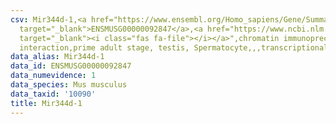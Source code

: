 ```yaml
---
csv: Mir344d-1,<a href="https://www.ensembl.org/Homo_sapiens/Gene/Summary?db=core;g=ENSMUSG00000092847"
  target="_blank">ENSMUSG00000092847</a>,<a href="https://www.ncbi.nlm.nih.gov/pubmed/25450459"
  target="_blank"><i class="fas fa-file"></i></a>",chromatin immunoprecipitation assay,direct
  interaction,prime adult stage, testis, Spermatocyte,,,transcriptional regulation,
data_alias: Mir344d-1
data_id: ENSMUSG00000092847
data_numevidence: 1
data_species: Mus musculus
data_taxid: '10090'
title: Mir344d-1
---
```

